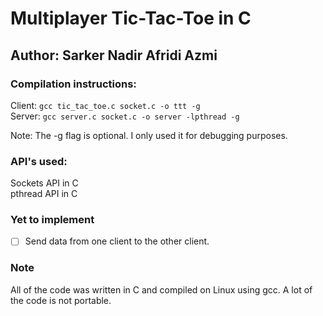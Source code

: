 # Multiplayer Tic-Tac-Toe in C
## Author: Sarker Nadir Afridi Azmi

### Compilation instructions:
  Client: ```gcc tic_tac_toe.c socket.c -o ttt -g```  
  Server: ```gcc server.c socket.c -o server -lpthread -g``` 
  
  Note: The -g flag is optional. I only used it for debugging purposes.

### API's used:
  Sockets API in C  
  pthread API in C  
  
### Yet to implement
- [ ] Send data from one client to the other client.
  
### Note
  All of the code was written in C and compiled on Linux using gcc. A lot of the code is not portable.
